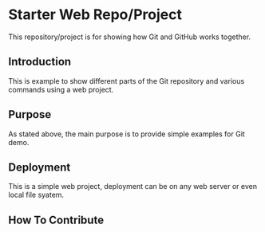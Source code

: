 # Starter Web Repo/Project

This repository/project is for showing how Git and GitHub works together.

## Introduction

This is example to show different parts of the Git repository and various commands using a web project.

## Purpose

As stated above, the main purpose is to provide simple examples for Git demo.

## Deployment

This is a simple web project, deployment can be on any web server or even local file syatem.

## How To Contribute

